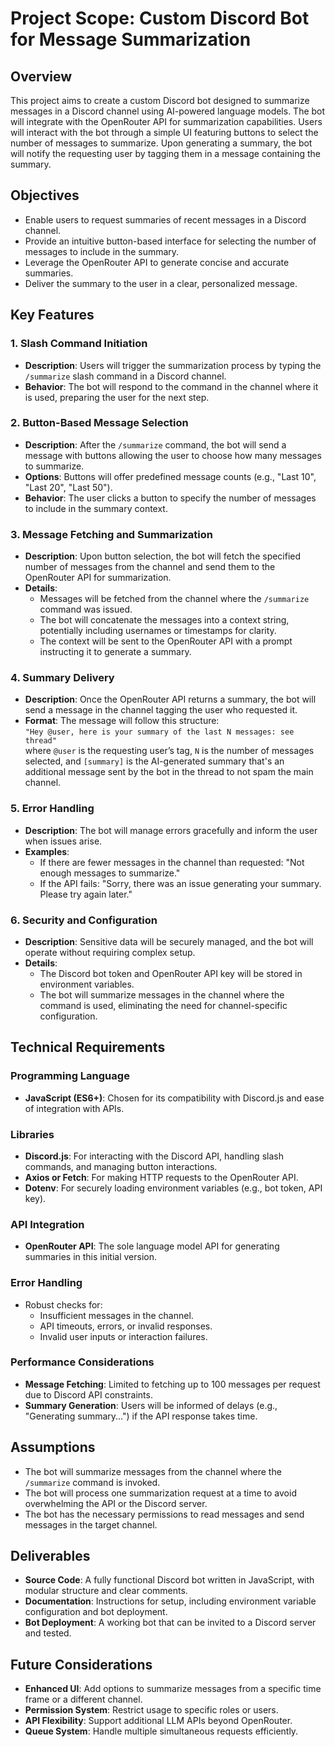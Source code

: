 # Project Scope: Custom Discord Bot for Message Summarization

## Overview
This project aims to create a custom Discord bot designed to summarize messages in a Discord channel using AI-powered language models. The bot will integrate with the OpenRouter API for summarization capabilities. Users will interact with the bot through a simple UI featuring buttons to select the number of messages to summarize. Upon generating a summary, the bot will notify the requesting user by tagging them in a message containing the summary.

## Objectives
- Enable users to request summaries of recent messages in a Discord channel.
- Provide an intuitive button-based interface for selecting the number of messages to include in the summary.
- Leverage the OpenRouter API to generate concise and accurate summaries.
- Deliver the summary to the user in a clear, personalized message.

## Key Features

### 1. Slash Command Initiation
- **Description**: Users will trigger the summarization process by typing the `/summarize` slash command in a Discord channel.
- **Behavior**: The bot will respond to the command in the channel where it is used, preparing the user for the next step.

### 2. Button-Based Message Selection
- **Description**: After the `/summarize` command, the bot will send a message with buttons allowing the user to choose how many messages to summarize.
- **Options**: Buttons will offer predefined message counts (e.g., "Last 10", "Last 20", "Last 50").
- **Behavior**: The user clicks a button to specify the number of messages to include in the summary context.

### 3. Message Fetching and Summarization
- **Description**: Upon button selection, the bot will fetch the specified number of messages from the channel and send them to the OpenRouter API for summarization.
- **Details**:
  - Messages will be fetched from the channel where the `/summarize` command was issued.
  - The bot will concatenate the messages into a context string, potentially including usernames or timestamps for clarity.
  - The context will be sent to the OpenRouter API with a prompt instructing it to generate a summary.

### 4. Summary Delivery
- **Description**: Once the OpenRouter API returns a summary, the bot will send a message in the channel tagging the user who requested it.
- **Format**: The message will follow this structure:  
  `"Hey @user, here is your summary of the last N messages: see thread"`  
  where `@user` is the requesting user’s tag, `N` is the number of messages selected, and `[summary]` is the AI-generated summary that's an additional message sent by the bot in the thread to not spam the main channel.

### 5. Error Handling
- **Description**: The bot will manage errors gracefully and inform the user when issues arise.
- **Examples**:
  - If there are fewer messages in the channel than requested: "Not enough messages to summarize."
  - If the API fails: "Sorry, there was an issue generating your summary. Please try again later."

### 6. Security and Configuration
- **Description**: Sensitive data will be securely managed, and the bot will operate without requiring complex setup.
- **Details**:
  - The Discord bot token and OpenRouter API key will be stored in environment variables.
  - The bot will summarize messages in the channel where the command is used, eliminating the need for channel-specific configuration.

## Technical Requirements

### Programming Language
- **JavaScript (ES6+)**: Chosen for its compatibility with Discord.js and ease of integration with APIs.

### Libraries
- **Discord.js**: For interacting with the Discord API, handling slash commands, and managing button interactions.
- **Axios or Fetch**: For making HTTP requests to the OpenRouter API.
- **Dotenv**: For securely loading environment variables (e.g., bot token, API key).

### API Integration
- **OpenRouter API**: The sole language model API for generating summaries in this initial version.

### Error Handling
- Robust checks for:
  - Insufficient messages in the channel.
  - API timeouts, errors, or invalid responses.
  - Invalid user inputs or interaction failures.

### Performance Considerations
- **Message Fetching**: Limited to fetching up to 100 messages per request due to Discord API constraints.
- **Summary Generation**: Users will be informed of delays (e.g., "Generating summary...") if the API response takes time.

## Assumptions
- The bot will summarize messages from the channel where the `/summarize` command is invoked.
- The bot will process one summarization request at a time to avoid overwhelming the API or the Discord server.
- The bot has the necessary permissions to read messages and send messages in the target channel.

## Deliverables
- **Source Code**: A fully functional Discord bot written in JavaScript, with modular structure and clear comments.
- **Documentation**: Instructions for setup, including environment variable configuration and bot deployment.
- **Bot Deployment**: A working bot that can be invited to a Discord server and tested.

## Future Considerations
- **Enhanced UI**: Add options to summarize messages from a specific time frame or a different channel.
- **Permission System**: Restrict usage to specific roles or users.
- **API Flexibility**: Support additional LLM APIs beyond OpenRouter.
- **Queue System**: Handle multiple simultaneous requests efficiently.